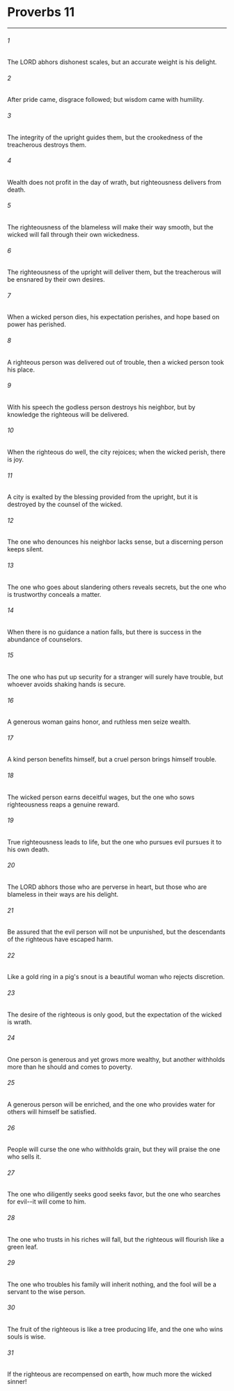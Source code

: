# Proverbs 11
***



###### 1 
The LORD abhors dishonest scales, but an accurate weight is his delight. 

###### 2 
After pride came, disgrace followed; but wisdom came with humility. 

###### 3 
The integrity of the upright guides them, but the crookedness of the treacherous destroys them. 

###### 4 
Wealth does not profit in the day of wrath, but righteousness delivers from death. 

###### 5 
The righteousness of the blameless will make their way smooth, but the wicked will fall through their own wickedness. 

###### 6 
The righteousness of the upright will deliver them, but the treacherous will be ensnared by their own desires. 

###### 7 
When a wicked person dies, his expectation perishes, and hope based on power has perished. 

###### 8 
A righteous person was delivered out of trouble, then a wicked person took his place. 

###### 9 
With his speech the godless person destroys his neighbor, but by knowledge the righteous will be delivered. 

###### 10 
When the righteous do well, the city rejoices; when the wicked perish, there is joy. 

###### 11 
A city is exalted by the blessing provided from the upright, but it is destroyed by the counsel of the wicked. 

###### 12 
The one who denounces his neighbor lacks sense, but a discerning person keeps silent. 

###### 13 
The one who goes about slandering others reveals secrets, but the one who is trustworthy conceals a matter. 

###### 14 
When there is no guidance a nation falls, but there is success in the abundance of counselors. 

###### 15 
The one who has put up security for a stranger will surely have trouble, but whoever avoids shaking hands is secure. 

###### 16 
A generous woman gains honor, and ruthless men seize wealth. 

###### 17 
A kind person benefits himself, but a cruel person brings himself trouble. 

###### 18 
The wicked person earns deceitful wages, but the one who sows righteousness reaps a genuine reward. 

###### 19 
True righteousness leads to life, but the one who pursues evil pursues it to his own death. 

###### 20 
The LORD abhors those who are perverse in heart, but those who are blameless in their ways are his delight. 

###### 21 
Be assured that the evil person will not be unpunished, but the descendants of the righteous have escaped harm. 

###### 22 
Like a gold ring in a pig's snout is a beautiful woman who rejects discretion. 

###### 23 
The desire of the righteous is only good, but the expectation of the wicked is wrath. 

###### 24 
One person is generous and yet grows more wealthy, but another withholds more than he should and comes to poverty. 

###### 25 
A generous person will be enriched, and the one who provides water for others will himself be satisfied. 

###### 26 
People will curse the one who withholds grain, but they will praise the one who sells it. 

###### 27 
The one who diligently seeks good seeks favor, but the one who searches for evil--it will come to him. 

###### 28 
The one who trusts in his riches will fall, but the righteous will flourish like a green leaf. 

###### 29 
The one who troubles his family will inherit nothing, and the fool will be a servant to the wise person. 

###### 30 
The fruit of the righteous is like a tree producing life, and the one who wins souls is wise. 

###### 31 
If the righteous are recompensed on earth, how much more the wicked sinner!
